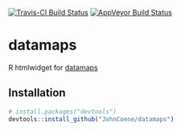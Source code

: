 [![Travis-CI Build Status](https://travis-ci.org/JohnCoene/datamaps.svg?branch=master)](https://travis-ci.org/JohnCoene/datamaps)
[![AppVeyor Build Status](https://ci.appveyor.com/api/projects/status/github/JohnCoene/datamaps?branch=master&svg=true)](https://ci.appveyor.com/project/JohnCoene/datamaps)

# datamaps

R htmlwidget for [datamaps](http://datamaps.github.io/)

## Installation

```R
# install.packages("devtools")
devtools::install_github("JohnCoene/datamaps")
```
